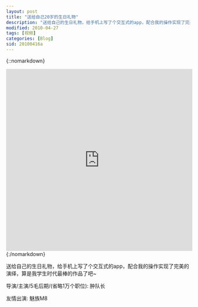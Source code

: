 ```yaml
---
layout: post
title: "送给自己20岁的生日礼物"
description: "送给自己的生日礼物，给手机上写了个交互式的app，配合我的操作实现了完美的演绎，算是我学生时代最棒的作品了吧~"
modified: 2010-04-27
tags: [视频]
categories: [Blog]
sid: 20100416a
---
```


{::nomarkdown}
<iframe height=498 width=510 src='http://player.youku.com/embed/XMTY4NDIyNjIw' frameborder=0 'allowfullscreen'></iframe>
{:/nomarkdown}

送给自己的生日礼物，给手机上写了个交互式的app，配合我的操作实现了完美的演绎，算是我学生时代最棒的作品了吧~

导演/主演/5毛后期/(省略1万个职位): 肿队长

友情出演: 魅族M8